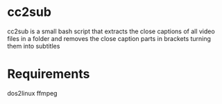 # cc2sub

cc2sub is a small bash script that extracts the close captions of all video files in a folder and removes the close caption parts in brackets turning them into subtitles

# Requirements

dos2linux ffmpeg

